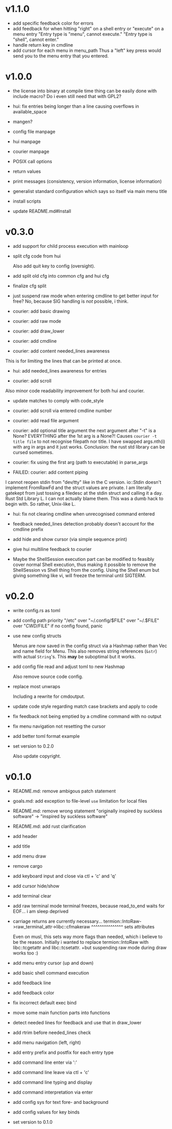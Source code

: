 # v1.1.0

- add specific feedback color for errors
- add feedback for when hitting "right" on a shell entry or "execute" on a menu
  entry
  "Entry type is \"menu\", cannot execute."
  "Entry type is \"shell\", cannot enter."
- handle return key in cmdline
- add cursor for each menu in menu_path
  Thus a "left" key press would send you to the menu entry that you entered.

# v1.0.0

- the license into binary at compile time thing can be easily done with include
  macro?
  Do i even still need that with GPL2?

- hui: fix entries being longer than a line causing overflows in available_space 

- mangen?
- config file manpage
- hui manpage
- courier manpage
- POSIX call options
- return values
- print messages (consistency, version information, license information)
- generalist standard configuration which says so itself via main menu title
- install scripts
- update README.md#Install

# v0.3.0

+ add support for child process execution with mainloop

+ split cfg code from hui

  Also add quit key to config (oversight).

+ add split old cfg into common cfg and hui cfg
+ finalize cfg split

+ just suspend raw mode when entering cmdline to get better input for free?
  No, because SIG handling is _not_ possible, i think.

+ courier: add basic drawing
+ courier: add raw mode
+ courier: add draw_lower
+ courier: add cmdline

+ courier: add content needed_lines awareness
  
This is for limiting the lines that can be printed at once.

+ hui: add needed_lines awareness for entries

+ courier: add scroll

Also minor code readability improvement for both hui and courier.

+ update matches to comply with code_style

+ courier: add scroll via entered cmdline number
+ courier: add read file argument
+ courier: add optional title argument
  the next argument after "-t" is a None?
  EVERYTHING after the 1st arg is a None?!
  Causes `courier -t title file` to not recognise filepath nor title.
  I have swapped args.nth(i) with arg in args and it just works.
  Conclusion: the rust std library can be cursed sometimes.

+ courier: fix using the first arg (path to executable) in parse_args
+ FAILED: courier: add content piping

I cannot reopen stdin from "dev/tty" like in the C version.
io::Stdin doesn't implement FromRawFd and the struct values are private.
I am literally gatekept from just tossing a filedesc at the stdin struct and
calling it a day.
Rust Std Library L.
I can not actually blame them.
This was a dumb hack to begin with.
So rather, Unix-like L.

+ hui: fix not clearing cmdline when unrecognised command entered
- feedback needed_lines detection probably doesn't account for the cmdline
  prefix

- add hide and show cursor
  (via simple sequence print)

- give hui multiline feedback to courier

- Maybe the ShellSession execution part can be modified to feasibly cover normal
  Shell execution, thus making it possible to remove the ShellSession vs Shell
  thing from the config.
  Using the Shell enum but giving something like vi, will freeze the terminal
  until SIGTERM.

# v0.2.0

+ write config.rs as toml
+ add config path priority
  "/etc" over "~/.config/$FILE" over "~/.$FILE" over "$CWD/$FILE"
  if no config found, panic

+ use new config structs

  Menus are now saved in the config struct via a Hashmap rather than Vec and name
  field for Menu.
  This also removes string references (`&str`) with actual `String`'s.
  This **may** be suboptimal but it works.
  
+ add config file read and adjust toml to new Hashmap

  Also remove source code config.

+ replace most unwraps

  Including a rewrite for cmdoutput.

+ update code style regarding match case brackets and apply to code

+ fix feedback not being emptied by a cmdline command with no output

+ fix menu navigation not resetting the cursor

+ add better toml format example
+ set version to 0.2.0
  
  Also update copyright.

# v0.1.0

+ README.md: remove ambigous patch statement
+ goals.md: add exception to file-level `use` limitation for local files

+ README.md: remove wrong statement
  "originally inspired by suckless software" -> "inspired by suckless software"
+ README.md: add rust clarification

+ add header
+ add title
+ add menu draw

+ remove cargo

+ add keyboard input and close via ctl + 'c' and 'q'
+ add cursor hide/show
+ add terminal clear
+ add raw terminal mode
  terminal freezes, because read_to_end waits for EOF... i am sleep deprived

+ carriage returns are currently necessary...
  termion::IntoRaw->raw_terminal_attr->libc::cfmakeraw
				       ^^^^^^^^^^^^^^^
				       sets attributes

  Even on musl, this sets way more flags than needed, which i believe to be the
  reason.
  Initially i wanted to replace termion::IntoRaw with libc::tcgetattr and
  libc::tcsetattr.
	+but suspending raw mode during draw works too :)

+ add menu entry cursor (up and down)
+ add basic shell command execution
+ add feedback line
+ add feedback color
+ fix incorrect default exec bind
+ move some main function parts into functions
+ detect needed lines for feedback and use that in draw_lower
+ add rtrim before needed_lines check
+ add menu navigation (left, right)
+ add entry prefix and postfix for each entry type
+ add command line enter via ':'
+ add command line leave via ctl + 'c'
+ add command line typing and display
+ add command interpretation via enter
+ add config sys for text fore- and background
+ add config values for key binds
+ set version to 0.1.0
